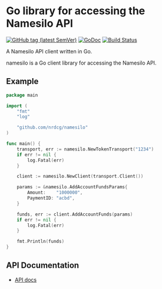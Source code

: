 # Go library for accessing the Namesilo API

[![GitHub tag (latest SemVer)](https://img.shields.io/github/tag/nrdcg/namesilo.svg)](https://github.com/nrdcg/namesilo/releases)
[![GoDoc](https://godoc.org/github.com/nrdcg/namesilo?status.svg)](https://godoc.org/github.com/nrdcg/namesilo)
[![Build Status](https://travis-ci.com/nrdcg/namesilo.svg?branch=master)](https://travis-ci.com/nrdcg/namesilo)

A Namesilo API client written in Go.

namesilo is a Go client library for accessing the Namesilo API.

## Example


```go
package main

import (
	"fmt"
	"log"

	"github.com/nrdcg/namesilo"
)

func main() {
	transport, err := namesilo.NewTokenTransport("1234")
	if err != nil {
		log.Fatal(err)
	}

	client := namesilo.NewClient(transport.Client())

	params := &namesilo.AddAccountFundsParams{
		Amount:    "1000000",
		PaymentID: "acbd",
	}

	funds, err := client.AddAccountFunds(params)
	if err != nil {
		log.Fatal(err)
	}

	fmt.Println(funds)
}
```

## API Documentation

- [API docs](https://www.namesilo.com/api_reference.php)
